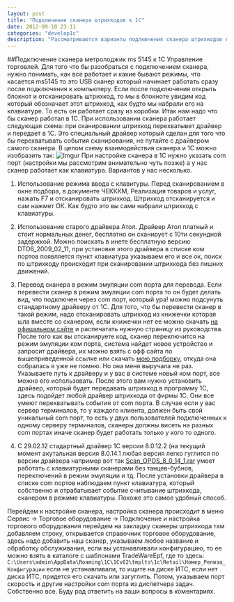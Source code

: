 ```yaml
---
layout: post
title: "Подключение сканера штрихкодов к 1С"
date: 2012-09-18 23:11
categories: "develop1c"
description: "Рассматриваются варианты подлкючения сканера штрихкодов к программе Управление торговлей10.3"
---
```

##Подключение сканера метролоджик ms 5145 к 1С Управление торговлей.
Для того что бы разобраться с подключением сканера, нужно понимать, как все работает и какие бывают режимы, что касается ms5145 то это USB сканер который начинает работать сразу после подключения к компьютеру. Если после подключения открыть блокнот и отсканировать штрихкод, то мы в блокноте увидим код который обозначает этот штрихкод, как будто мы набрали его на клавиатуре. То есть он работает сразу из коробки. Итак нам надо что бы сканер работал в 1С. При использовании сканера работает следующая схема: при сканировании штрихкод перехватывет драйвер и передает в 1С. Это специальный драйвер который сделан для того что бы перехватывать события сканирования, не путайте с драйвером самого сканера. В целом схему взаимодействия сканера и 1С можно изобразить так:
![Imgur](http://i.imgur.com/e5TVKlL.png)
 При настройке сканера в 1С нужно указать com  порт (настройки мы рассмотрим внимательно чуть позже) а у нас сканер работает как клавиатура. Вариантов у нас несколько.
1. Использование режима ввода с клавитуры. Перед сканированием в окне подбора, в документе ЧЕКККМ, Реализация товаров и услуг, нажать F7 и отсканировать штрихкод. Штрихкод отсканируется и сам нажмет ОК. Как будто это вы сами набрали штрихкод с клавиатуры.

2. Использование старого драйвера Атол. Драйвер Атол платный и стоит нормальных денег, бесплатно он сканирует с 10ти секундной задержкой. Можно поискать в инете бесплатную версию DTO6_2009_02_11, при установке этого драйвера в списке ком портов появляется пункт клавиатура  указываем его и все ок, поиск по штрихкоду происходит при сканировании штрихкода без лишних движений.

3. Перевод сканера в режим эмуляции com порта для перевода. Если перевести сканер в режим эмуляции com порта то он будет делать вид, что подключен через com порт, который ура! можно подсунуть  стандартному драйверу от 1С. Для того, что бы перевести сканер в такой режим, надо отсканировать штрихкод из книжечки которая шла вместе со сканером, если книжечки нет ее можно скачать [на офицальном сайте](http://www.honeywellaidc.com/en-us/pages/Product.aspx?category=Laser&cat=HSM&pid=5145) и распечатать нужную страницу из руководства. После того как вы отсканируете код, сканер переключится на режим эмуляции ком порта, система найдет новое устройство и запросит драйвера, их можно взять с офф сайта по вышеприведенной ссылке или скачать [мою подборку](https://googledrive.com/host/0BxFnXEinPWUJckpLWkVCVjc0dUU/drv_metrolologik.zip), откуда она собралась я уже не помню. Но она меня выручала не раз. Указываете путь к драйверу и у вас в системе новый ком порт, все можно его использовать. После этого вам нужно установить драйвер, который будет передавать штрихкод в программу 1С, здесь подойдет любой  драйвер штрихкода от фирмы 1С. Они все умеют перехватывать события от com порта. В случае если у вас сервер терминалов, то у каждого клиента, должен быть свой уникальный com порт, то есть у двух пользователей подключенных к одному серверу терминалов, сканеры должны висеть на разных com портах иначе сканер будет работать только у кого то одного.

4. С 29.02.12 стадартный драйвер 1С версии 8.0.12.2 (на текущий момент акутальная версия 8.0.14.1 любая версия легко гуглится по версии драйвера например вот так [Scan_OPOS_8_0_14_1.rar](http://goo.gl/poGiF) умеет работать с клавиатурными сканерами без танцев-бубнов, переключений в режим эмуляции и тд. После установки драйвера в списке com портов наблюдаем пункт клавиатура, который собственно и отрабатывает событие считывание штрихкода, сканером в режиме клавиатуры. Похоже это самое удобный способ.

Перейдем к настройке сканера, настройка сканера происходит в меню Сервис -> Торговое оборудование -> Подключение и настройка торгового оборудования перейдем на закладку сканеры штрихкода там добавляем строку, открывается справочник торговое оборудование, здесь надо добавить наш сканер, указываем любое название и обработку обслуживания, если вы устанавливали конфигурацию, то ее можно взять в каталоге с шаблонами TradeWareEpf, где то здесь: `C:\Users\admin\AppData\Roaming\1C\1Cv82\tmplts\1c\Retail\Номер_Релиза_Конфигурации` если не устанавливали, то ищите на диске ИТС, если нет диска ИТС, придется его скачать или загуглить. Потом, указываем порт скорость и другие настройки com порта из диспетчера задач. Собственно все. Буду рад ответить на ваши вопросы в коментариях.
